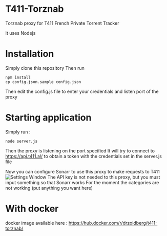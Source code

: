 # T411-Torznab

Torznab proxy for T411 French Private Torrent Tracker

It uses Nodejs

# Installation
Simply clone this repository
Then run 
```
npm install
cp config.json.sample config.json
```
Then edit the config.js file to enter your credentials and listen port of the proxy

# Starting application 
Simply run :
```
node server.js 
```
Then the proxy is listening on the port specified
It will try to connect to https://api.t411.al/ to obtain a token with the credentials set in the server.js file

Now you can configure Sonarr to use this proxy to make requests to T411
![Settings Window](https://raw.github.com/KiLMaN/T411-Torznab/screenshots/T411-Torznab-Sonarr-Configuration.png)
The API key is not needed to this proxy, but you must input something so that Sonarr works
For the moment the categories are not working (put anything you want here)

# With docker
docker image available here : https://hub.docker.com/r/drzoidberg/t411-torznab/


